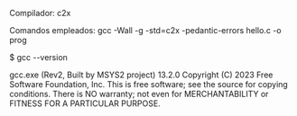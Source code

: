 Compilador: c2x

Comandos empleados: gcc -Wall -g -std=c2x -pedantic-errors hello.c -o prog

$ gcc --version

gcc.exe (Rev2, Built by MSYS2 project) 13.2.0
Copyright (C) 2023 Free Software Foundation, Inc.
This is free software; see the source for copying conditions.  There is NO
warranty; not even for MERCHANTABILITY or FITNESS FOR A PARTICULAR PURPOSE.
